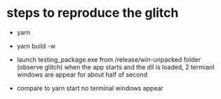 # steps to reproduce the glitch

- yarn
- yarn build -w
- launch testing_package.exe from /release/win-unpacked folder 
(observe glitch) when the app starts and the dll is loaded, 2 termianl windows are appear for about half of second

- compare to yarn start
no terminal windows appear
